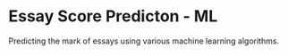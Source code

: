 # Essay Score Predicton - ML
Predicting the mark of essays using various machine learning algorithms.
